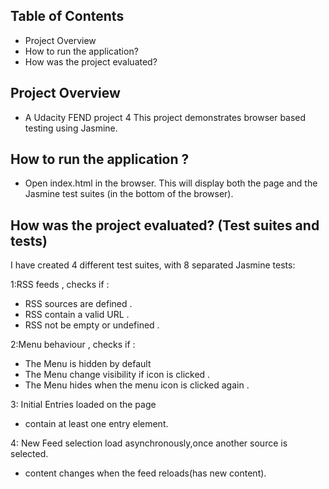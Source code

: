 
## Table of Contents

* Project Overview
* How to run the application?
* How was the project evaluated?

## Project Overview

* A Udacity FEND project 4
This project demonstrates browser based testing using Jasmine.

## How to run the application ?

* Open index.html in the browser. This will display both the page and the Jasmine test suites (in the bottom of the browser).

## How was the project evaluated? (Test suites and tests)

I have created 4 different test suites, with 8 separated Jasmine tests:

1:RSS feeds , checks if :
- RSS sources are defined .
- RSS contain a valid URL .
- RSS not be empty or undefined .

2:Menu behaviour , checks if :
- The Menu is hidden by default 
- The Menu change visibility if icon is clicked .
- The Menu hides when the menu icon is clicked again .

3: Initial Entries loaded on the page
- contain at least one entry element.

4: New Feed selection load asynchronously,once another source is selected. 
- content changes when the feed reloads(has new content).